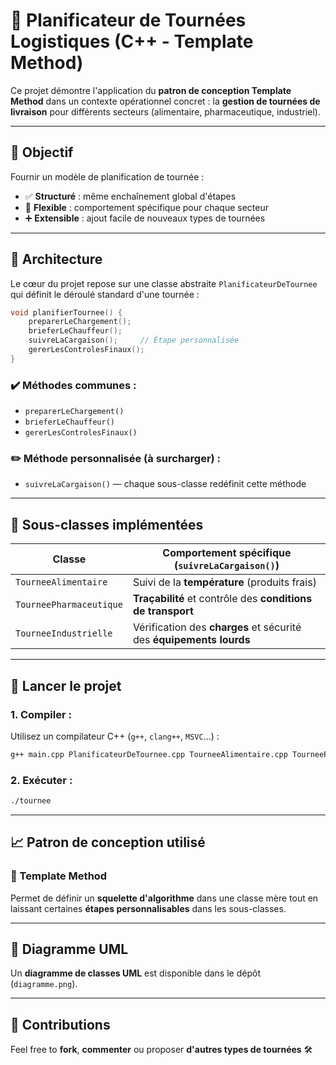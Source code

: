 ﻿# 🧭 Planificateur de Tournées Logistiques (C++ - Template Method)

Ce projet démontre l'application du **patron de conception Template Method** dans un contexte opérationnel concret : la **gestion de tournées de livraison** pour différents secteurs (alimentaire, pharmaceutique, industriel).

---

## 🎯 Objectif

Fournir un modèle de planification de tournée :
- ✅ **Structuré** : même enchaînement global d'étapes  
- 🔁 **Flexible** : comportement spécifique pour chaque secteur  
- ➕ **Extensible** : ajout facile de nouveaux types de tournées

---

## 🧱 Architecture

Le cœur du projet repose sur une classe abstraite `PlanificateurDeTournee` qui définit le déroulé standard d'une tournée :

```cpp
void planifierTournee() {
    preparerLeChargement();
    brieferLeChauffeur();
    suivreLaCargaison();     // Étape personnalisée
    gererLesControlesFinaux();
}
```

### ✔️ Méthodes communes :
- `preparerLeChargement()`
- `brieferLeChauffeur()`
- `gererLesControlesFinaux()`

### ✏️ Méthode personnalisée (à surcharger) :
- `suivreLaCargaison()` — chaque sous-classe redéfinit cette méthode

---

## 🧪 Sous-classes implémentées

| Classe                 | Comportement spécifique (`suivreLaCargaison()`)                           |
|------------------------|--------------------------------------------------------------------------|
| `TourneeAlimentaire`   | Suivi de la **température** (produits frais)                             |
| `TourneePharmaceutique`| **Traçabilité** et contrôle des **conditions de transport**              |
| `TourneeIndustrielle`  | Vérification des **charges** et sécurité des **équipements lourds**      |

---

## 🧰 Lancer le projet

### 1. Compiler :

Utilisez un compilateur C++ (`g++`, `clang++`, `MSVC`...) :

```bash
g++ main.cpp PlanificateurDeTournee.cpp TourneeAlimentaire.cpp TourneePharmaceutique.cpp TourneeIndustrielle.cpp -o tournee
```

### 2. Exécuter :

```bash
./tournee
```

---

## 📈 Patron de conception utilisé

### 🧩 Template Method

Permet de définir un **squelette d'algorithme** dans une classe mère tout en laissant certaines **étapes personnalisables** dans les sous-classes.

---

## 📌 Diagramme UML

Un **diagramme de classes UML** est disponible dans le dépôt (`diagramme.png`).

---

## 🤝 Contributions

Feel free to **fork**, **commenter** ou proposer **d'autres types de tournées** 🛠️
